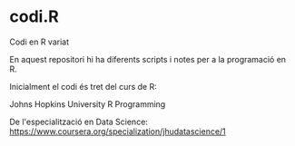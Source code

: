 codi.R
======

Codi en R variat

En aquest repositori hi ha diferents scripts i notes per a la programació en R.

Inicialment el codi és tret del curs de R:

Johns Hopkins University
R Programming

De l'especialització en Data Science: https://www.coursera.org/specialization/jhudatascience/1


